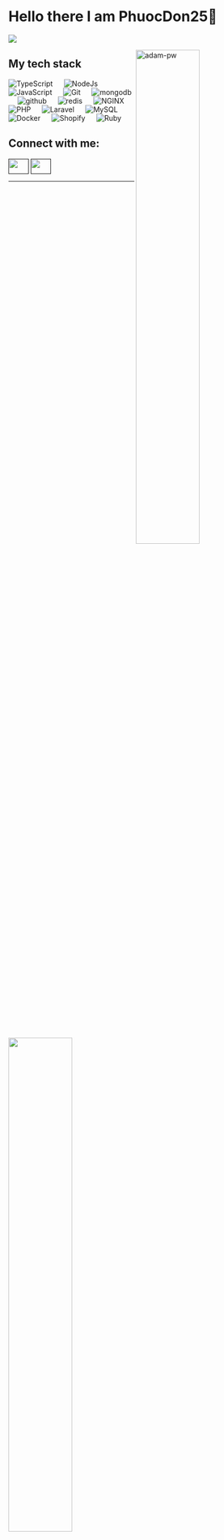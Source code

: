 # Hello there I am PhuocDon25👋

![](https://github.com/halfrost/halfrost/blob/master/icons/header_.png)


<p><img width="50%" align="right" src="https://github.com/Adam-pw/Adam-pw/blob/main/animation_500_kxa883sd.gif" alt="adam-pw" /></p>

## My tech stack

<p align="left"> 
  <a> 
    <img alt="TypeScript" src="https://img.shields.io/badge/-TypeScript-blue?logo=Typescript&logoColor=black">
  </a> 
  &emsp;
  <a> 
    <img alt="NodeJs" src="https://img.shields.io/badge/-NodeJS-green?logo=node.js&Color=white">
  </a> 
  &emsp;
  <a> 
     <img alt="JavaScript" src="https://img.shields.io/badge/JavaScript%20-%23F7DF1E.svg?logo=javascript&logoColor=black">
   </a>
  &emsp;
  <a>
    <img alt="Git" src="https://img.shields.io/badge/-git-red?logo=git&logoColor=white"/>
  </a>
  &emsp; 
  <a> 
     <img alt="mongodb" src="https://img.shields.io/badge/-mongoDb-green?logo=mongodb&logoColor=white">
   </a>
  &emsp;
  <a> 
    <img alt="github" src="https://img.shields.io/badge/-GitHub-black?logo=github&logoColor=white">
  </a>
  &emsp;
  <a>
    <img alt="redis" src="https://img.shields.io/badge/-redis-red?logo=redis&logoColor=white"/>
  </a>
  &emsp;
  <a>
    <img alt="NGINX" src="https://img.shields.io/badge/-NGINX-yellow?logo=nginx&logoColor=white"/>
  </a>
  &emsp;
  <a>
    <img alt="PHP" src="https://img.shields.io/badge/-PHP-blue?logo=php&logoColor=white"/>
  </a>
  &emsp;
  <a>
    <img alt="Laravel" src="https://img.shields.io/badge/-Laravel-red?logo=laravel&logoColor=white"/>
  </a>
  &emsp;
  <a>
    <img alt="MySQL" src="https://img.shields.io/badge/-MySQL-orange?logo=mysql&logoColor=white"/>
  </a>
  &emsp;
  <a>
    <img alt="Docker" src="https://img.shields.io/badge/-Docker-blue?logo=docker&logoColor=white"/>
  </a>
  &emsp;
  <a>
    <img alt="Shopify" src="https://img.shields.io/badge/-Shopify-green?logo=shopify&logoColor=white"/>
  </a>
  &emsp;
  <a>
    <img alt="Ruby" src="https://img.shields.io/badge/-Ruby-red?logo=ruby&logoColor=white"/>
  </a>
</p>



## Connect with me:
<p align="left">
  <a href="" target="blank"><img align="center"
      src="https://raw.githubusercontent.com/rahuldkjain/github-profile-readme-generator/master/src/images/icons/Social/linked-in-alt.svg"
      alt="" height="30" width="40" /></a>
  <a href="" target="blank"><img align="center"
      src="https://raw.githubusercontent.com/rahuldkjain/github-profile-readme-generator/master/src/images/icons/Social/instagram.svg"
      alt="" height="30" width="40" /></a>
</p>

-----
<p align="left">
  <img height="50%" width="auto" src ="https://github-readme-stats.vercel.app/api?username=phuocdon25">
 </p>
 
